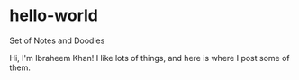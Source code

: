 # hello-world
Set of Notes and Doodles

Hi, I'm Ibraheem Khan! I like lots of things, and here is where I post some of them. 

